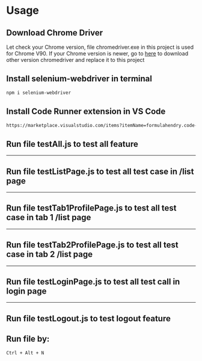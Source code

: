 # Usage

## Download Chrome Driver
Let check your Chrome version, file chromedriver.exe in this project is used for Chrome V90. If your Chrome version is newer, go to [here](https://sites.google.com/a/chromium.org/chromedriver/) to download other version chromedriver and replace it to this project 

## Install selenium-webdriver in terminal 

```bash
npm i selenium-webdriver
```

## Install Code Runner extension in VS Code

```bash
https://marketplace.visualstudio.com/items?itemName=formulahendry.code-runner
```



## Run file testAll.js to test all feature
---
## Run file testListPage.js to test all test case in /list page
---
## Run file testTab1ProfilePage.js to test all test case in tab 1 /list page
---
## Run file testTab2ProfilePage.js to test all test case in tab 2 /list page
---
## Run file testLoginPage.js to test all test call in login page
---
## Run file testLogout.js to test logout feature

## Run file by:

```bash
Ctrl + Alt + N
```

